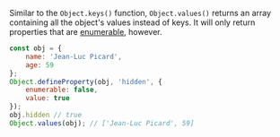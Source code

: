 Similar to the `Object.keys()` function, `Object.values()` returns an array containing all the object's values instead of keys.
It will only return properties that are [enumerable](/tutorials/fundamentals/enumerable), however.

```javascript
const obj = {
    name: 'Jean-Luc Picard',
    age: 59
};
Object.defineProperty(obj, 'hidden', {
    enumerable: false,
    value: true
});
obj.hidden // true
Object.values(obj); // ['Jean-Luc Picard', 59]
```
